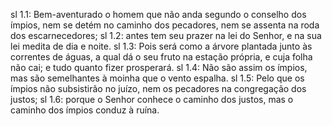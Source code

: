 sl 1.1: Bem-aventurado o homem que não anda segundo o conselho dos ímpios, nem se detém no caminho dos pecadores, nem se assenta na roda dos escarnecedores;
sl 1.2: antes tem seu prazer na lei do Senhor, e na sua lei medita de dia e noite.
sl 1.3: Pois será como a árvore plantada junto às correntes de águas, a qual dá o seu fruto na estação própria, e cuja folha não cai; e tudo quanto fizer prosperará.
sl 1.4: Não são assim os ímpios, mas são semelhantes à moinha que o vento espalha.
sl 1.5: Pelo que os ímpios não subsistirão no juízo, nem os pecadores na congregação dos justos;
sl 1.6: porque o Senhor conhece o caminho dos justos, mas o caminho dos ímpios conduz à ruína.
